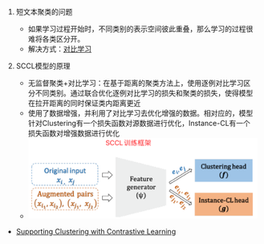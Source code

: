 1. 短文本聚类的问题
    - 如果学习过程开始时，不同类别的表示空间彼此重叠，那么学习的过程很难将各类区分开。
    - 解决方式：[对比学习](../10_data_preprocessing/README.md)
    
1. SCCL模型的原理
    - 无监督聚类+对比学习：在基于距离的聚类方法上，使用逐例对比学习区分不同类别。通过联合优化逐例对比学习的损失和聚类的损失，使得模型在拉开距离的同时保证类内距离更近
    - 使用了数据增强，并利用了对比学习去优化增强的数据。相对应的，模型针对Clustering有一个损失函数对源数据进行优化，Instance-CL有一个损失函数对增强数据进行优化
    - ![1](pics/1.png)
    
- [Supporting Clustering with Contrastive Learning](https://arxiv.org/pdf/2103.12953.pdf)